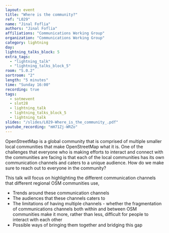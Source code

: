```yaml
---
layout: event
title: "Where is the community?"
ref: "L029"
name: "Jinal Foflia"
authors: "Jinal Foflia"
affiliations: "Communications Working Group"
organization: "Communications Working Group"
category: lightning
day: 
lightning_talks_block: 5
extra_tags:
  - "lightning_talk"
  - "lightning_talks_block_5"
room: "S.0.2"
sortroom: "2"
length: "5 minutes"
time: "Sunday 16:00"
recording: true
tags:
  - sotmevent
  - slot28
  - lightning_talk
  - lightning_talks_block_5
  - lightning_talk
slides: "/slides/L029-Where_is_the_community_.pdf"
youtube_recording: "mH71Zj-WRZo"
---
```

OpenStreetMap is a global community that is comprised of multiple smaller local communities that make OpenStreetMap what it is. One of the challenges that everyone who is making efforts to interact and connect with the communities  are facing is that each of the local communities has its own communication channels and caters to a unique audience. How do we make sure to reach out to everyone in the community?

This talk will focus on highlighting the different communication channels that different regional OSM communities use, 

  - Trends around these communication channels 
  - The audiences that these channels caters to 
  - The limitations of having multiple channels - whether the fragmentation of communications channels both within and between OSM communities make it more, rather than less, difficult for people to interact with each other 
  - Possible ways of bringing them together and bridging this gap